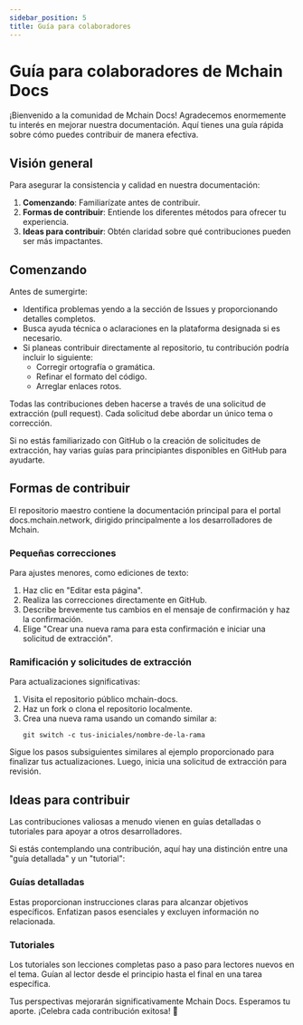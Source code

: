 ```yaml
---
sidebar_position: 5
title: Guía para colaboradores
---
```


# Guía para colaboradores de Mchain Docs

¡Bienvenido a la comunidad de Mchain Docs! Agradecemos enormemente tu interés en mejorar nuestra documentación. Aquí tienes una guía rápida sobre cómo puedes contribuir de manera efectiva.

## Visión general

Para asegurar la consistencia y calidad en nuestra documentación:

1. **Comenzando**: Familiarízate antes de contribuir.
2. **Formas de contribuir**: Entiende los diferentes métodos para ofrecer tu experiencia.
3. **Ideas para contribuir**: Obtén claridad sobre qué contribuciones pueden ser más impactantes.

## Comenzando

Antes de sumergirte:

- Identifica problemas yendo a la sección de Issues y proporcionando detalles completos.
- Busca ayuda técnica o aclaraciones en la plataforma designada si es necesario.
- Si planeas contribuir directamente al repositorio, tu contribución podría incluir lo siguiente:
  - Corregir ortografía o gramática.
  - Refinar el formato del código.
  - Arreglar enlaces rotos.

Todas las contribuciones deben hacerse a través de una solicitud de extracción (pull request). Cada solicitud debe abordar un único tema o corrección.

Si no estás familiarizado con GitHub o la creación de solicitudes de extracción, hay varias guías para principiantes disponibles en GitHub para ayudarte.

## Formas de contribuir

El repositorio maestro contiene la documentación principal para el portal docs.mchain.network, dirigido principalmente a los desarrolladores de Mchain.

### Pequeñas correcciones

Para ajustes menores, como ediciones de texto:

1. Haz clic en "Editar esta página".
2. Realiza las correcciones directamente en GitHub.
3. Describe brevemente tus cambios en el mensaje de confirmación y haz la confirmación.
4. Elige "Crear una nueva rama para esta confirmación e iniciar una solicitud de extracción".

### Ramificación y solicitudes de extracción

Para actualizaciones significativas:

1. Visita el repositorio público mchain-docs.
2. Haz un fork o clona el repositorio localmente.
3. Crea una nueva rama usando un comando similar a:
   ```
   git switch -c tus-iniciales/nombre-de-la-rama
   ```

Sigue los pasos subsiguientes similares al ejemplo proporcionado para finalizar tus actualizaciones. Luego, inicia una solicitud de extracción para revisión.

## Ideas para contribuir

Las contribuciones valiosas a menudo vienen en guías detalladas o tutoriales para apoyar a otros desarrolladores.

Si estás contemplando una contribución, aquí hay una distinción entre una "guía detallada" y un "tutorial":

### Guías detalladas

Estas proporcionan instrucciones claras para alcanzar objetivos específicos. Enfatizan pasos esenciales y excluyen información no relacionada.

### Tutoriales

Los tutoriales son lecciones completas paso a paso para lectores nuevos en el tema. Guían al lector desde el principio hasta el final en una tarea específica.

Tus perspectivas mejorarán significativamente Mchain Docs. Esperamos tu aporte. ¡Celebra cada contribución exitosa! 🚀
